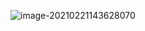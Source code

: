 ![image-20210221143628070](https://user-images.githubusercontent.com/77447841/108616787-1c8cda80-7454-11eb-8c98-75f87c0f7636.png)
